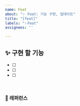 ```yaml
---
name: Feat
about: "✨ Feat: 기능 구현, 업데이트"
title: "[feat]"
labels: "✨Feat"
assignees: ''

---
```


## ✨ 구현 할 기능

- [ ]
- [ ]
- [ ]

<br>

### 📕 레퍼런스
